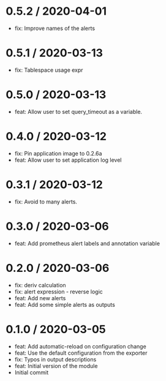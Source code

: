 
0.5.2 / 2020-04-01
==================

  * fix: Improve names of the alerts

0.5.1 / 2020-03-13
==================

  * fix: Tablespace usage expr

0.5.0 / 2020-03-13
==================

  * feat: Allow user to set query_timeout as a variable.

0.4.0 / 2020-03-12
==================

  * fix: Pin application image to 0.2.6a
  * feat: Allow user to set application log level

0.3.1 / 2020-03-12
==================

  * fix: Avoid to many alerts.

0.3.0 / 2020-03-06
==================

  * feat: Add prometheus alert labels and annotation variable

0.2.0 / 2020-03-06
==================

  * fix: deriv calculation
  * fix: alert expression - reverse logic
  * feat: Add new alerts
  * feat: Add some simple alerts as outputs

0.1.0 / 2020-03-05
==================

  * feat: Add automatic-reload on configuration change
  * feat: Use the default configuration from the exporter
  * fix: Typos in output descriptions
  * feat: Initial version of the module
  * Initial commit
